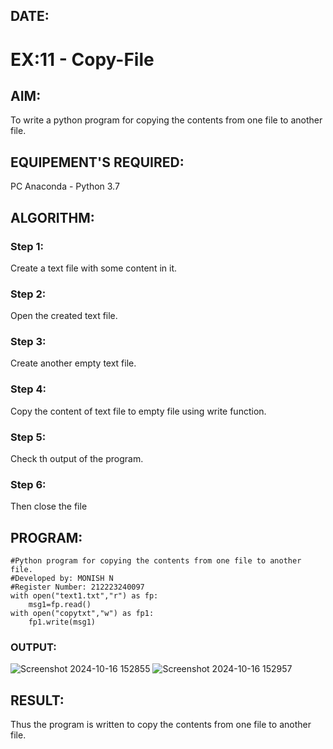 ## DATE:
# EX:11 - Copy-File
## AIM:
To write a python program for copying the contents from one file to another file.
## EQUIPEMENT'S REQUIRED: 
PC
Anaconda - Python 3.7 
## ALGORITHM: 
### Step 1:
Create a text file with some content in it.
### Step 2: 
Open the created text file.
### Step 3: 
Create another empty text file.
### Step 4:  
Copy the content of text file to empty file using write function.
### Step 5: 
Check th output of the program.
### Step 6: 
Then close the file
## PROGRAM:
```
#Python program for copying the contents from one file to another file.
#Developed by: MONISH N
#Register Number: 212223240097
with open("text1.txt","r") as fp:
    msg1=fp.read()
with open("copytxt","w") as fp1:
    fp1.write(msg1)
```
### OUTPUT:
![Screenshot 2024-10-16 152855](https://github.com/user-attachments/assets/94ef7490-65b9-4f9a-b9b9-cad29489a144)
![Screenshot 2024-10-16 152957](https://github.com/user-attachments/assets/0dfdc848-3e97-4205-a072-57850c970e27)
## RESULT:
Thus the program is written to copy the contents from one file to another file.
